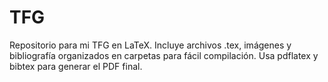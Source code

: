 # TFG
Repositorio para mi TFG en LaTeX. Incluye archivos .tex, imágenes y bibliografía organizados en carpetas para fácil compilación. Usa pdflatex y bibtex para generar el PDF final.

